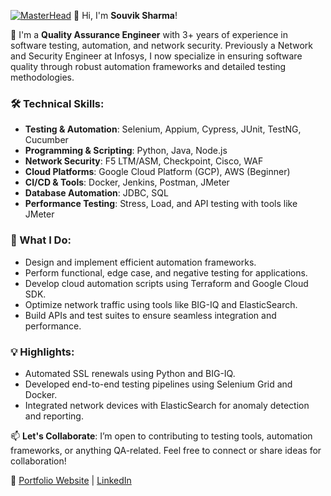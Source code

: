 [![MasterHead](http://www.codingvilla.in/wp-content/uploads/2019/11/baner3.jpg)](https://simplysabir.io)
👋 Hi, I'm **Souvik Sharma**!

🌟 I'm a **Quality Assurance Engineer** with 3+ years of experience in software testing, automation, and network security. Previously a Network and Security Engineer at Infosys, I now specialize in ensuring software quality through robust automation frameworks and detailed testing methodologies.

### 🛠️ Technical Skills:
- **Testing & Automation**: Selenium, Appium, Cypress, JUnit, TestNG, Cucumber
- **Programming & Scripting**: Python, Java, Node.js
- **Network Security**: F5 LTM/ASM, Checkpoint, Cisco, WAF
- **Cloud Platforms**: Google Cloud Platform (GCP), AWS (Beginner)
- **CI/CD & Tools**: Docker, Jenkins, Postman, JMeter
- **Database Automation**: JDBC, SQL
- **Performance Testing**: Stress, Load, and API testing with tools like JMeter

### 🚀 What I Do:
- Design and implement efficient automation frameworks.
- Perform functional, edge case, and negative testing for applications.
- Develop cloud automation scripts using Terraform and Google Cloud SDK.
- Optimize network traffic using tools like BIG-IQ and ElasticSearch.
- Build APIs and test suites to ensure seamless integration and performance.

### 💡 Highlights:
- Automated SSL renewals using Python and BIG-IQ.
- Developed end-to-end testing pipelines using Selenium Grid and Docker.
- Integrated network devices with ElasticSearch for anomaly detection and reporting.

📫 **Let's Collaborate**: I’m open to contributing to testing tools, automation frameworks, or anything QA-related. Feel free to connect or share ideas for collaboration!

🔗 [Portfolio Website](https://myportfolio-93e70.web.app/home) | [LinkedIn](https://www.linkedin.com/in/souvik-sharma-366561151) 
